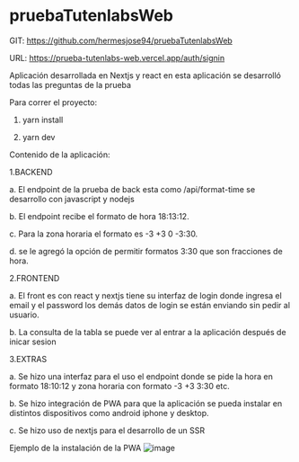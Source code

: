 # pruebaTutenlabsWeb

GIT: https://github.com/hermesjose94/pruebaTutenlabsWeb

URL: https://prueba-tutenlabs-web.vercel.app/auth/signin

Aplicación desarrollada en Nextjs y react en esta aplicación se desarrolló todas las preguntas de la prueba

Para correr el proyecto:

1. yarn install

2. yarn dev

Contenido de la aplicación:

1.BACKEND

a. El endpoint de la prueba de back esta como /api/format-time se desarrollo con javascript y nodejs

b. El endpoint recibe el formato de hora 18:13:12.

c. Para la zona horaria el formato es -3 +3 0 -3:30.

d. se le agregó la opción de permitir formatos 3:30 que son fracciones de hora.

2.FRONTEND

a. El front es con react y nextjs tiene su interfaz de login donde ingresa el email y el password los demás datos de login se están enviando sin pedir al usuario.

b. La consulta de la tabla se puede ver al entrar a la aplicación después de inicar sesion

3.EXTRAS

a. Se hizo una interfaz para el uso el endpoint donde se pide la hora en formato 18:10:12 y zona horaria con formato -3 +3 3:30 etc.

b. Se hizo integración de PWA para que la aplicación se pueda instalar en distintos dispositivos como android iphone y desktop.

c. Se hizo uso de nextjs para el desarrollo de un SSR

Ejemplo de la instalación de la PWA
![image](https://user-images.githubusercontent.com/6374407/124040902-d16f6f00-d9d3-11eb-9b9a-b512dccebadb.png)


   
